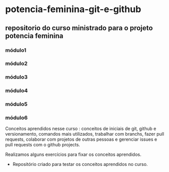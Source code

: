# potencia-feminina-git-e-github

## repositorio do curso ministrado para o projeto potencia feminina


### módulo1
### módulo2
### módulo3
### módulo4
### módulo5
### módulo6


Conceitos aprendidos nesse curso : conceitos de iniciais de git, github e versionamento, comandos mais utilizados, trabalhar com branchs, fazer pull requests, colaborar com projetos de outras pessoas e gerenciar issues e pull requests com o github projects.

Realizamos alguns exercícios para fixar os conceitos aprendidos.

* Repositório criado para testar os conceitos aprendidos no curso.

